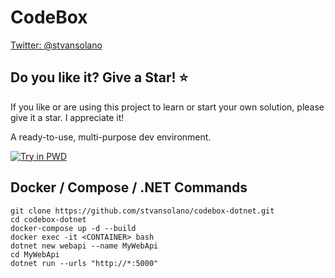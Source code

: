 # CodeBox

[Twitter: @stvansolano](https://twitter.com/stvansolano)

## Do you like it? Give a Star! :star:

If you like or are using this project to learn or start your own solution, please give it a star. I appreciate it!

A ready-to-use, multi-purpose dev environment.

[![Try in PWD](https://raw.githubusercontent.com/play-with-docker/stacks/master/assets/images/button.png)](https://labs.play-with-docker.com/?stack=https://raw.githubusercontent.com/stvansolano/codebox-dotnet/main/docker-compose.yml)

## Docker / Compose / .NET Commands

```
git clone https://github.com/stvansolano/codebox-dotnet.git
cd codebox-dotnet
docker-compose up -d --build
docker exec -it <CONTAINER> bash
dotnet new webapi --name MyWebApi
cd MyWebApi
dotnet run --urls "http://*:5000"
```
